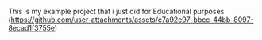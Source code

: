 This is my example project that i just did for Educational purposes 
(https://github.com/user-attachments/assets/c7a92e97-bbcc-44bb-8097-8ecad1f3755e)
